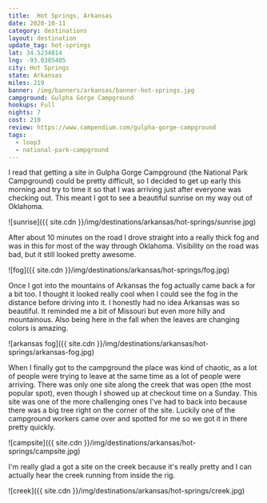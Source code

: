 ```yaml
---
title:  Hot Springs, Arkansas
date: 2020-10-11
category: destinations
layout: destination
update_tag: hot-springs
lat: 34.5234814
lng: -93.0385405
city: Hot Springs
state: Arkansas
miles: 219
banner: /img/banners/arkansas/banner-hot-springs.jpg
campground: Gulpha Gorge Campground
hookups: Full
nights: 7
cost: 210
review: https://www.campendium.com/gulpha-gorge-campground
tags:
  - loop3
  - national-park-campground
---
```


I read that getting a site in Gulpha Gorge Campground (the National Park Campground) could be pretty difficult, so I decided to get up early this morning and try to time it so that I was arriving just after everyone was checking out. This meant I got to see a beautiful sunrise on my way out of Oklahoma.

![sunrise]({{ site.cdn }}/img/destinations/arkansas/hot-springs/sunrise.jpg)

After about 10 minutes on the road I drove straight into a really thick fog and was in this for most of the way through Oklahoma. Visibility on the road was bad, but it still looked pretty awesome.

![fog]({{ site.cdn }}/img/destinations/arkansas/hot-springs/fog.jpg)

Once I got into the mountains of Arkansas the fog actually came back a for a bit too. I thought it looked really cool when I could see the fog in the distance before driving into it. I honestly had no idea Arkansas was so beautiful. It reminded me a bit of Missouri but even more hilly and mountainous. Also being here in the fall when the leaves are changing colors is amazing.

![arkansas fog]({{ site.cdn }}/img/destinations/arkansas/hot-springs/arkansas-fog.jpg)

When I finally got to the campground the place was kind of chaotic, as a lot of people were trying to leave at the same time as a lot of people were arriving. There was only one site along the creek that was open (the most popular spot), even though I showed up at checkout time on a Sunday. This site was one of the more challenging ones I've had to back into because there was a big tree right on the corner of the site. Luckily one of the campground workers came over and spotted for me so we got it in there pretty quickly.

![campsite]({{ site.cdn }}/img/destinations/arkansas/hot-springs/campsite.jpg)

I'm really glad a got a site on the creek because it's really pretty and I can actually hear the creek running from inside the rig. 

![creek]({{ site.cdn }}/img/destinations/arkansas/hot-springs/creek.jpg)

